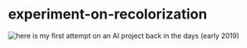 # experiment-on-recolorization

![here](https://colab.research.google.com/drive/1owoZQpG3XAwdKF7CSJgNSpgyDIweTiRM?usp=sharing) is my first attempt on an AI project back in the days (early 2019)
